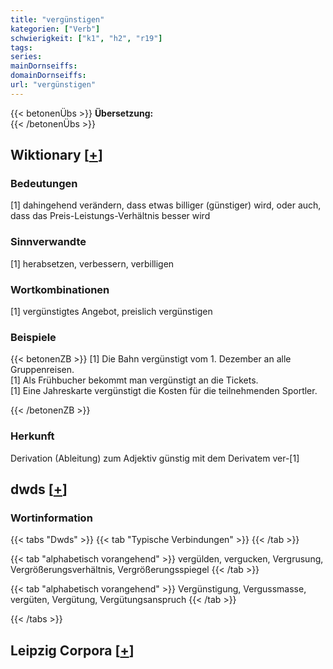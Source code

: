 ```yaml
---
title: "vergünstigen"
kategorien: ["Verb"]
schwierigkeit: ["k1", "h2", "r19"]
tags:
series:
mainDornseiffs:
domainDornseiffs:
url: "vergünstigen"
---
```


{{< betonenÜbs >}}
**Übersetzung:**  
{{< /betonenÜbs >}}

## Wiktionary [[+](https://de.wiktionary.org/wiki/vergünstigen)]

### Bedeutungen
[1] dahingehend verändern, dass etwas billiger (günstiger) wird, oder auch, dass das Preis-Leistungs-Verhältnis besser wird  

### Sinnverwandte
[1] herabsetzen, verbessern, verbilligen  

### Wortkombinationen
[1] vergünstigtes Angebot, preislich vergünstigen  

### Beispiele
{{< betonenZB >}}
[1] Die Bahn vergünstigt vom 1. Dezember an alle Gruppenreisen.  
[1] Als Frühbucher bekommt man vergünstigt an die Tickets.  
[1] Eine Jahreskarte vergünstigt die Kosten für die teilnehmenden Sportler.  

{{< /betonenZB >}}
### Herkunft
Derivation (Ableitung) zum Adjektiv günstig mit dem Derivatem ver-[1]  



## dwds [[+](https://www.dwds.de/wb/vergünstigen)]

### Wortinformation
{{< tabs "Dwds" >}}
{{< tab "Typische Verbindungen" >}}
{{< /tab >}}

{{< tab "alphabetisch vorangehend" >}}
vergülden, vergucken, Vergrusung, Vergrößerungsverhältnis, Vergrößerungsspiegel
{{< /tab >}}

{{< tab "alphabetisch vorangehend" >}}
Vergünstigung, Vergussmasse, vergüten, Vergütung, Vergütungsanspruch
{{< /tab >}}

{{< /tabs >}}

## Leipzig Corpora [[+](https://corpora.uni-leipzig.de/en/res?word=vergünstigen&corpusId=deu_newscrawl-public_2018)]

